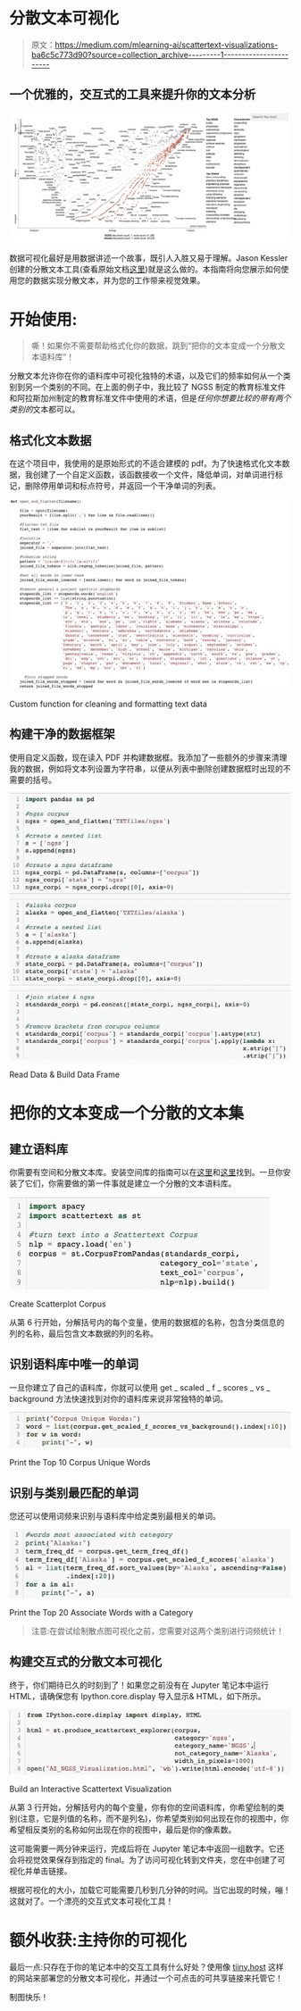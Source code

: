 # 分散文本可视化

> 原文：<https://medium.com/mlearning-ai/scattertext-visualizations-ba6c5c773d90?source=collection_archive---------1----------------------->

## 一个优雅的，交互式的工具来提升你的文本分析

![](img/bc48ce22efab1b10b6232670e806186e.png)

数据可视化最好是用数据讲述一个故事，既引人入胜又易于理解。Jason Kessler 创建的分散文本工具(查看原始文档[这里](https://github.com/JasonKessler/scattertext))就是这么做的。本指南将向您展示如何使用您的数据实现分散文本，并为您的工作带来视觉效果。

# 开始使用:

> 嘶！如果你不需要帮助格式化你的数据，跳到“把你的文本变成一个分散文本语料库”！

分散文本允许你在你的语料库中可视化独特的术语，以及它们的频率如何从一个类别到另一个类别的不同。在上面的例子中，我比较了 NGSS 制定的教育标准文件和阿拉斯加州制定的教育标准文件中使用的术语，但是*任何你想要比较的带有两个类别的*文本都可以。

## 格式化文本数据

在这个项目中，我使用的是原始形式的不适合建模的 pdf。为了快速格式化文本数据，我创建了一个自定义函数，该函数接收一个文件，降低单词，对单词进行标记，删除停用单词和标点符号，并返回一个干净单词的列表。

![](img/709df95e95cd758f72df69e6093f201e.png)

Custom function for cleaning and formatting text data

## 构建干净的数据框架

使用自定义函数，现在读入 PDF 并构建数据框。我添加了一些额外的步骤来清理我的数据，例如将文本列设置为字符串，以便从列表中删除创建数据框时出现的不需要的括号。

![](img/bfe4918d7be447915dda1c2c5ad26162.png)

Read Data & Build Data Frame

# 把你的文本变成一个分散的文本集

## 建立语料库

你需要有空间和分散文本库。安装空间库的指南可以在[这里](https://spacy.io/usage/)和[这里](https://pypi.org/project/scattertext/0.0.2.6.0/)找到。一旦你安装了它们，你需要做的第一件事就是建立一个分散的文本语料库。

![](img/dbbee30be8b7111a76adf9bbdd9ab586.png)

Create Scatterplot Corpus

从第 6 行开始，分解括号内的每个变量，使用的数据框的名称，包含分类信息的列的名称，最后包含文本数据的列的名称。

## 识别语料库中唯一的单词

一旦你建立了自己的语料库，你就可以使用 get _ scaled _ f _ scores _ vs _ background 方法快速找到对你的语料库来说非常独特的单词。

![](img/00318ea6f1bab1e46c72107b3589e685.png)

Print the Top 10 Corpus Unique Words

## 识别与类别最匹配的单词

您还可以使用词频来识别与语料库中给定类别最相关的单词。

![](img/bec5a3e078b24d0118dfda1bb9735ab5.png)

Print the Top 20 Associate Words with a Category

> 注意:在尝试绘制散点图可视化之前，您需要对这两个类别进行词频统计！

## 构建交互式的分散文本可视化

终于，你们期待已久的时刻到了！如果您之前没有在 Jupyter 笔记本中运行 HTML，请确保您有 Ipython.core.display 导入显示& HTML，如下所示。

![](img/8e672ae7a0b4238fb77b071500006baf.png)

Build an Interactive Scattertext Visualization

从第 3 行开始，分解括号内的每个变量，你有你的空间语料库，你希望绘制的类别(注意，它是列值的名称，而不是列名)，你希望类别如何出现在你的视图中，你希望相反类别的名称如何出现在你的视图中，最后是你的像素数。

这可能需要一两分钟来运行，完成后将在 Jupyter 笔记本中返回一组数字。它还会将视觉效果保存到指定的 final。为了访问可视化转到文件夹，您在中创建了可视化并单击链接。

根据可视化的大小，加载它可能需要几秒到几分钟的时间。当它出现的时候，嘣！这就对了。一个漂亮的交互式文本可视化工具！

# 额外收获:主持你的可视化

最后一点:只存在于你的笔记本中的交互工具有什么好处？使用像 [tiiny.host](https://tiiny.host/login) 这样的网站来部署您的分散文本可视化，并通过一个可点击的可共享链接来托管它！

制图快乐！